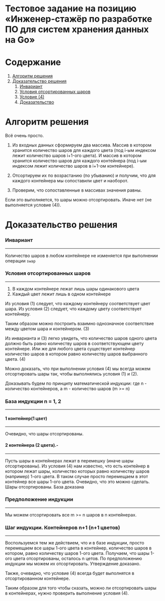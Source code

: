 # Тестовое задание на позицию «Инженер-стажёр по разработке ПО для систем хранения данных на Go»

# Содержание

1. [Алгоритм решения](#Алогритм-решения)
2. [Доказательство решения](#Доказательство-решения)
    1. [Инвариант](#Инвариант)
    2. [Условия отсортированных шаров](#Условия-отсортированных-шаров)
    3. [Условие (4)](#Условия-отсортированных-шаров)
    4. [Доказательство](#База-индукции-n-=-1,-2t)

# Алгоритм решения

Всё очень просто.

1. Из входных данных сформируем два массива.
   Массив в котором хранится количество шаров для каждого цвета (под i-ым индексом лежит количество шаров i+1-ого цвета).
   И массив в котором хранится количество шаров для каждого контейнера (под i-ым индексом лежит количество шаров в i+1-ом контейнере).

2. Отсортируем их по возрастанию (по убыванию) и получим, что для каждого контейнера мы сопоставили цвет и наоборот.

3. Проверим, что сопоставленные в массивах значения равны.

Если это выполняется, то шары можно отсортировать.
Иначе нет (не выполняется условие (4)).

# Доказательство решения

### **Инвариант**

---
Количество шаров в любом контейнере не изменяется при выполнении операции `swap`

### Условия отсортированных шаров

---

1. В каждом контейнере лежат лишь шары одинакового цвета
2. Каждый цвет лежит лишь в одном контейнере

Из условия (1) следует, что каждому контейнеру соответствует цвет шара.
Из условия (2) следует, что каждому цвету соответствует контейнеру.

Таким образом можно построить взаимно однозначное соответствие между цветом шара и контейнером. (3)

Из инварианта и (3) легко увидеть, что количество шаров одного цвета должно быть равно количеству шаров в соответствующем цвету контейнере. Или же для любого цвета существует контейнер количество шаров в котором равно количеству шаров выбранного цвета. (4)

Можно доказать, что при выполнении условия (4) мы всегда можем отсортировать шары так, чтобы выполнялись условия (1) и (2).

Доказывать будем по принципу математической индукции:
где n - количество контейнеров, а m - количество шаров (m >= n)

### База индукции n = 1, 2

---

#### 1 контейнер(1 цвет)

---
Очевидно, что шары отсортированы.

#### 2 контейнера (2 цвета).-

---
Пусть шары в контейнерах лежат в перемешку (иначе шары отсортированы). Из условия (4) нам известно, что есть контейнер в котором лежат шары, количество которых равно количеству шаров (например) 1-ого цвета. В таком случае просто перемещаем в этот контейнер все шары 1-ого цвета. Очевидно, что это можно сделать. Шары отсортированы.
База доказана

### Предположение индукции

---
Мы можем отсортировать все m >= n  шаров в n контейнерах.

### Шаг индукции. Контейнеров n+1 (n+1 цветов)

----
Воспользуемся тем же действием, что и в базе индукции, просто перемещаем все шары 1-ого цвета в контейнер, количество шаров в котором, равно количеству шаров 1-ого цвета. Получаем, что шары 1-ого цвета отсортированы, осталось n цетов. По предположению индукции мы можем их отсортировать.
Утверждение доказано.

Также, очевидно, что условие (4) всегда будет выполнятся в отсортированном контейнере.

Таким образом для того чтобы сказать, можно ли отсортировать шары в контейнерах, нужно проверить выполнение условия (4).
